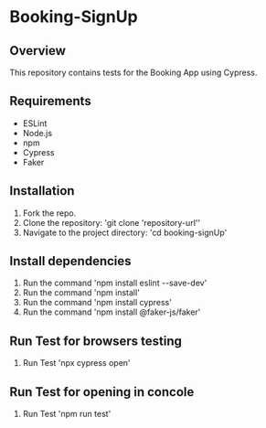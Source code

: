 # Booking-SignUp
## Overview
This repository contains tests for the Booking App using Cypress.

## Requirements
- ESLint
- Node.js
- npm
- Сypress
- Faker

## Installation
1. Fork the repo.
1. Clone the repository: 'git clone 'repository-url''
1. Navigate to the project directory: 'cd booking-signUp'

## Install dependencies 
1. Run the command 'npm install eslint --save-dev'
1. Run the command 'npm install'
1. Run the command 'npm install cypress'
1. Run the command 'npm install @faker-js/faker'
## Run Test for browsers testing
1. Run Test 'npx cypress open'
## Run Test for opening in concole
1. Run Test 'npm run test'

